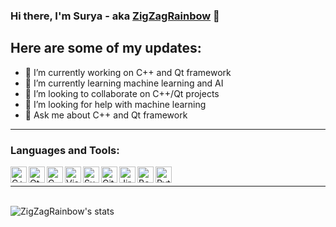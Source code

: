 ### Hi there, I'm Surya - aka [ZigZagRainbow](https://www.zigzagrainbow.com/) 👋

## Here are some of my updates:

- 🔭 I’m currently working on C++ and Qt framework
- 🌱 I’m currently learning machine learning and AI
- 👯 I’m looking to collaborate on C++/Qt projects
- 🤔 I’m looking for help with machine learning
- 💬 Ask me about C++ and Qt framework

---

### Languages and Tools:

<img align="left" alt="C++" width="26px" src="https://simpleicons.org/icons/cplusplus.svg" />
<img align="left" alt="Qt" width="26px" src="https://simpleicons.org/icons/qt.svg" />
<img align="left" alt="CMake" width="26px" src="https://simpleicons.org/icons/cmake.svg" />
<img align="left" alt="Visual Studio" width="26px" src="https://simpleicons.org/icons/visualstudio.svg" />
<img align="left" alt="Subversion" width="26px" src="https://simpleicons.org/icons/subversion.svg" />
<img align="left" alt="Git" width="26px" src="https://simpleicons.org/icons/git.svg" />
<img align="left" alt="Jira" width="26px" src="https://simpleicons.org/icons/jira.svg" />
<img align="left" alt="Boost" width="26px" src="https://simpleicons.org/icons/boost.svg" />
<img align="left" alt="Python" width="26px" src="https://simpleicons.org/icons/python.svg" />  

<br />

---

<br />

<img align="left" alt="ZigZagRainbow's stats" src="https://github-readme-stats.vercel.app/api?username=SurKM9&show_icons=true&hide_border=true&theme=radical" />     

